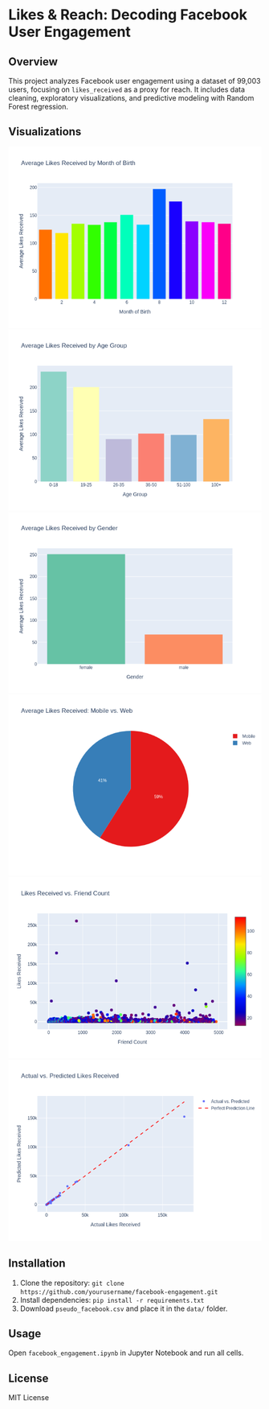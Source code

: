 # Likes & Reach: Decoding Facebook User Engagement

## Overview
This project analyzes Facebook user engagement using a dataset of 99,003 users, focusing on `likes_received` as a proxy for reach. It includes data cleaning, exploratory visualizations, and predictive modeling with Random Forest regression.

## Visualizations
![Bar Chart: Month of Birth](images/bar_month_birth.png)
![Bar Chart: Age Group](images/bar_age_group.png)
![Bar Chart: Gender](images/bar_gender.png)
![Pie Chart: Mobile vs. Web](images/pie_mobile_web.png)
![Scatter Plot: Likes vs. Friends](images/scatter_likes_friends.png)
![Actual vs. Predicted](images/act_vs_pre.png)

## Installation
1. Clone the repository: `git clone https://github.com/yourusername/facebook-engagement.git`
2. Install dependencies: `pip install -r requirements.txt`
3. Download `pseudo_facebook.csv` and place it in the `data/` folder.

## Usage
Open `facebook_engagement.ipynb` in Jupyter Notebook and run all cells.

## License
MIT License
